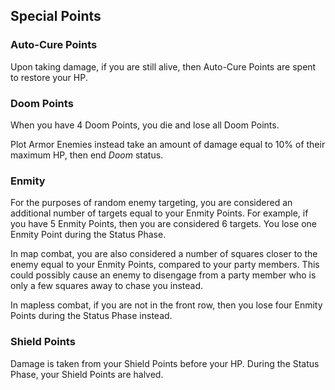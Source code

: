 ## Special Points

### Auto-Cure Points

Upon taking damage, if you are still alive, then Auto-Cure Points are spent to restore your HP.

### Doom Points

When you have 4 Doom Points, you die and lose all Doom Points.

Plot Armor Enemies instead take an amount of damage equal to 10% of their maximum HP, then end _Doom_ status.

### Enmity

For the purposes of random enemy targeting, you are considered an additional number of targets equal to your Enmity Points. For example, if you have 5 Enmity Points, then you are considered 6 targets. You lose one Enmity Point during the Status Phase.

In map combat, you are also considered a number of squares closer to the enemy equal to your Enmity Points, compared to your party members. This could possibly cause an enemy to disengage from a party member who is only a few squares away to chase you instead.

In mapless combat, if you are not in the front row, then you lose four Enmity Points during the Status Phase instead.

### Shield Points

Damage is taken from your Shield Points before your HP. During the Status Phase, your Shield Points are halved.
